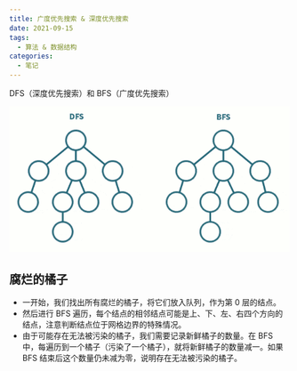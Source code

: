 ```yaml
---
title: 广度优先搜索 & 深度优先搜索
date: 2021-09-15
tags:
  - 算法 & 数据结构
categories:
  - 笔记
---
```


DFS（深度优先搜索）和 BFS（广度优先搜索）

![](1648650966920-8ed7497f-37de-403d-9223-884e09f4ab24.jpeg)

## 腐烂的橘子

- 一开始，我们找出所有腐烂的橘子，将它们放入队列，作为第 0 层的结点。
- 然后进行 BFS 遍历，每个结点的相邻结点可能是上、下、左、右四个方向的结点，注意判断结点位于网格边界的特殊情况。
- 由于可能存在无法被污染的橘子，我们需要记录新鲜橘子的数量。在 BFS 中，每遍历到一个橘子（污染了一个橘子），就将新鲜橘子的数量减一。如果 BFS 结束后这个数量仍未减为零，说明存在无法被污染的橘子。
